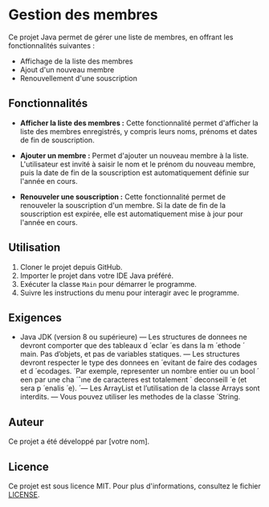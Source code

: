 
# Gestion des membres

Ce projet Java permet de gérer une liste de membres, en offrant les fonctionnalités suivantes :

- Affichage de la liste des membres
- Ajout d'un nouveau membre
- Renouvellement d'une souscription

## Fonctionnalités

- **Afficher la liste des membres :** Cette fonctionnalité permet d'afficher la liste des membres enregistrés, y compris leurs noms, prénoms et dates de fin de souscription.

- **Ajouter un membre :** Permet d'ajouter un nouveau membre à la liste. L'utilisateur est invité à saisir le nom et le prénom du nouveau membre, puis la date de fin de la souscription est automatiquement définie sur l'année en cours.

- **Renouveler une souscription :** Cette fonctionnalité permet de renouveler la souscription d'un membre. Si la date de fin de la souscription est expirée, elle est automatiquement mise à jour pour l'année en cours.

## Utilisation

1. Cloner le projet depuis GitHub.
2. Importer le projet dans votre IDE Java préféré.
3. Exécuter la classe `Main` pour démarrer le programme.
4. Suivre les instructions du menu pour interagir avec le programme.

## Exigences

- Java JDK (version 8 ou supérieure)
— Les structures de donnees ne devront comporter que des tableaux d  ́ eclar  ́ es dans la m  ́ ethode  ́
main. Pas d’objets, et pas de variables statiques.
— Les structures devront respecter le type des donnees en  ́ evitant de faire des codages et d  ́ ecodages.  ́
Par exemple, representer un nombre entier ou un bool  ́ een par une cha  ́ ˆıne de caracteres est totalement `
deconseill  ́ e (et sera p  ́ enalis  ́ e).  ́
— Les ArrayList et l’utilisation de la classe Arrays sont interdits.
— Vous pouvez utiliser les methodes de la classe  ́ String.
## Auteur

Ce projet a été développé par [votre nom].

## Licence

Ce projet est sous licence MIT. Pour plus d'informations, consultez le fichier [LICENSE](LICENSE).
